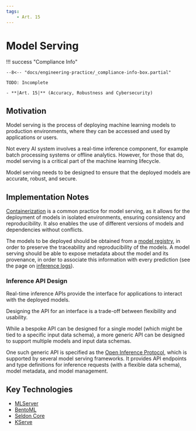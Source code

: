 ```yaml
---
tags:
    - Art. 15
---
```


# Model Serving

!!! success "Compliance Info"

    --8<-- "docs/engineering-practice/_compliance-info-box.partial"

    TODO: Incomplete

    - **|Art. 15|** (Accuracy, Robustness and Cybersecurity)

## Motivation

Model serving is the process of deploying machine learning models to production environments, where they can be accessed and used by applications or users.

Not every AI system involves a real-time inference component, for example batch processing systems or offline analytics.
However, for those that do, model serving is a critical part of the machine learning lifecycle.

Model serving needs to be designed to ensure that the deployed models are accurate, robust, and secure.

## Implementation Notes

[Containerization](containerization.md) is a common practice for model serving, as it allows for the deployment of models in isolated environments, ensuring consistency and reproducibility.
It also enables the use of different versions of models and dependencies without conflicts.

The models to be deployed should be obtained from a [model registry](model-registry.md), in order to preserve the traceability and reproducibility of the models.
A model serving should be able to expose metadata about the model and its provenance, in order to associate this information with every prediction (see the page on [inference logs](inference-log.md)).

### Inference API Design

Real-time inference APIs provide the interface for applications to interact with the deployed models.

Designing the API for an interface is a trade-off between flexibility and usability.

While a bespoke API can be designed for a single model (which might be tied to a specific input data schema), a more generic API can be designed to support multiple models and input data schemas.

One such generic API is specified as the [Open Inference Protocol](https://github.com/kserve/open-inference-protocol), which is supported by several model serving frameworks.
It provides API endpoints and type definitions for inference requests (with a flexible data schema), model metadata, and model management.

## Key Technologies

-   [MLServer](https://mlserver.readthedocs.io/en/latest/)
-   [BentoML](https://docs.bentoml.org/en/latest/)
-   [Seldon Core](https://docs.seldon.io/projects/seldon-core/en/latest/)
-   [KServe](https://kserve.github.io/website/)
